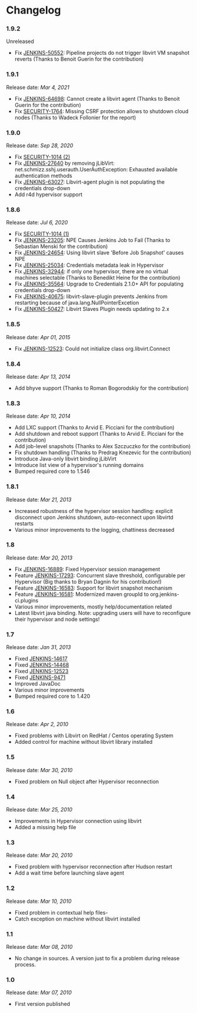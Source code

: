 # Changelog

### 1.9.2

Unreleased

-   Fix [JENKINS-50552](https://issues.jenkins.io/browse/JENKINS-50552):
    Pipeline projects do not trigger libvirt VM snapshot reverts
    (Thanks to Benoit Guerin for the contribution)

### 1.9.1

Release date: _Mar 4, 2021_

-   Fix [JENKINS-64698](https://issues.jenkins.io/browse/JENKINS-64698):
    Cannot create a libvirt agent
    (Thanks to Benoit Guerin for the contribution)
-   Fix [SECURITY-1764](https://www.jenkins.io/security/advisory/2021-03-18/#SECURITY-1764):
    Missing CSRF protection allows to shutdown cloud nodes
    (Thanks to Wadeck Follonier for the report)

### 1.9.0

Release date: _Sep 28, 2020_

-   Fix [SECURITY-1014 (2)](https://www.jenkins.io/security/advisory/2019-10-23/#SECURITY-1014%20(2))
-   Fix [JENKINS-27640](https://issues.jenkins-ci.org/browse/JENKINS-27640) by removing jLibVirt:
    net.schmizz.sshj.userauth.UserAuthException: Exhausted available authentication methods
-   Fix [JENKINS-63027](https://issues.jenkins-ci.org/browse/JENKINS-63027):
    Libvirt-agent plugin is not populating the credentials drop-down
-   Add r4d hypervisor support

### 1.8.6

Release date: _Jul 6, 2020_

-   Fix [SECURITY-1014 (1)](https://www.jenkins.io/security/advisory/2019-10-23/#SECURITY-1014%20(1))
-   Fix [JENKINS-23205](https://issues.jenkins-ci.org/browse/JENKINS-23205):
    NPE Causes Jenkins Job to Fail
    (Thanks to Sebastian Menski for the contribution)
-   Fix [JENKINS-24654](https://issues.jenkins-ci.org/browse/JENKINS-24654):
    Using libvirt slave 'Before Job Snapshot' causes NPE
-   Fix [JENKINS-25034](https://issues.jenkins-ci.org/browse/JENKINS-25034):
    Credentials metadata leak in Hypervisor
-   Fix [JENKINS-32944](https://issues.jenkins-ci.org/browse/JENKINS-32944):
    if only one hypervisor, there are no virtual machines selectable
    (Thanks to Benedikt Heine for the contribution)
-   Fix [JENKINS-35564](https://issues.jenkins-ci.org/browse/JENKINS-35564):
    Upgrade to Credentials 2.1.0+ API for populating credentials drop-down
-   Fix [JENKINS-40675](https://issues.jenkins-ci.org/browse/JENKINS-40675):
    libvirt-slave-plugin prevents Jenkins from restarting because of java.lang.NullPointerExcetion
-   Fix [JENKINS-50427](https://issues.jenkins-ci.org/browse/JENKINS-50427):
    Libvirt Slaves Plugin needs updating to 2.x

### 1.8.5

Release date: _Apr 01, 2015_

-   Fix [JENKINS-12523](https://issues.jenkins-ci.org/browse/JENKINS-12523):
    Could not initialize class org.libvirt.Connect

### 1.8.4

Release date: _Apr 13, 2014_

-   Add bhyve support
    (Thanks to Roman Bogorodskiy for the contribution)

### 1.8.3

Release date: _Apr 10, 2014_

-   Add LXC support
    (Thanks to Arvid E. Picciani for the contribution)
-   Add shutdown and reboot support
    (Thanks to Arvid E. Picciani for the contribution)
-   Add job-level snapshots
    (Thanks to Alex Szczuczko for the contribution)
-   Fix shutdown handling
    (Thanks to Predrag Knezevic for the contribution)
-   Introduce Java-only libvirt binding jLibVirt
-   Introduce list view of a hypervisor's running domains
-   Bumped required core to 1.546

### 1.8.1

Release date: _Mar 21, 2013_

-   Increased robustness of the hypervisor session handling:
    explicit disconnect upon Jenkins shutdown, auto-reconnect upon libvirtd restarts
-   Various minor improvements to the logging, chattiness decreased

### 1.8

Release date: _Mar 20, 2013_

-   Fix [JENKINS-16889](https://issues.jenkins-ci.org/browse/JENKINS-16889):
    Fixed Hypervisor session management
-   Feature [JENKINS-17293](https://issues.jenkins-ci.org/browse/JENKINS-17293):
    Concurrent slave threshold, configurable per Hypervisor
    (Big thanks to Bryan Dagnin for his contribution!)
-   Feature [JENKINS-16583](https://issues.jenkins-ci.org/browse/JENKINS-16583):
    Support for libvirt snapshot mechanism
-   Feature [JENKINS-16581](https://issues.jenkins-ci.org/browse/JENKINS-16581):
    Modernized maven groupId to org.jenkins-ci.plugins
-   Various minor improvements, mostly help/documentation related
-   Latest libvirt java binding. Note: upgrading users will have to
    reconfigure their hypervisor and node settings!

### 1.7

Release date: _Jan 31, 2013_

-   Fixed [JENKINS-14617](https://issues.jenkins-ci.org/browse/JENKINS-14617)
-   Fixed [JENKINS-14468](https://issues.jenkins-ci.org/browse/JENKINS-14468)
-   Fixed [JENKINS-12523](https://issues.jenkins-ci.org/browse/JENKINS-12523)
-   Fixed [JENKINS-9471](https://issues.jenkins-ci.org/browse/JENKINS-9471)
-   Improved JavaDoc
-   Various minor improvements
-   Bumped required core to 1.420

### 1.6

Release date: _Apr 2, 2010_

-   Fixed problems with Libvirt on RedHat / Centos operating System
-   Added control for machine without libvirt library installed

### 1.5

Release date: _Mar 30, 2010_

-   Fixed problem on Null object after Hypervisor reconnection

### 1.4

Release date: _Mar 25, 2010_

-   Improvements in Hypervisor connection using libvirt
-   Added a missing help file

### 1.3

Release date: _Mar 20, 2010_

-   Fixed problem with hypervisor reconnection after Hudson restart
-   Add a wait time before launching slave agent

### 1.2

Release date: _Mar 10, 2010_

-   Fixed problem in contextual help files-
-   Catch exception on machine without libvirt installed

### 1.1

Release date: _Mar 08, 2010_

-   No change in sources. A version just to fix a problem during release process.

### 1.0

Release date: _Mar 07, 2010_

-   First version published
